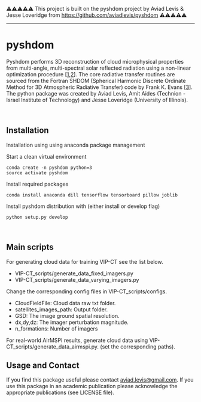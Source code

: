
:warning::warning::warning::warning::warning:
This project is built on the pyshdom project by Aviad Levis & Jesse Loveridge from
https://github.com/aviadlevis/pyshdom
:warning::warning::warning::warning::warning:

---

# pyshdom

Pyshdom performs 3D reconstruction of cloud microphysical properties from multi-angle, multi-spectral solar reflected radiation using a non-linear optimization procedure [[1],[2]]. The core radiative transfer routines are sourced from the Fortran SHDOM (Spherical Harmonic Discrete Ordinate Method for 3D Atmospheric Radiative Transfer) code by Frank K. Evans [[3]]. The python package was created by Aviad Levis, Amit Aides (Technion - Israel Institute of Technology) and Jesse Loveridge (University of Illinois).

[1]: http://openaccess.thecvf.com/content_iccv_2015/html/Levis_Airborne_Three-Dimensional_Cloud_ICCV_2015_paper.html
[2]: http://openaccess.thecvf.com/content_cvpr_2017/html/Levis_Multiple-Scattering_Microphysics_Tomography_CVPR_2017_paper.html
[3]: http://coloradolinux.com/~evans/shdom.html

&nbsp;

## Installation 
Installation using using anaconda package management

Start a clean virtual environment
```
conda create -n pyshdom python=3
source activate pyshdom
```

Install required packages
```
conda install anaconda dill tensorflow tensorboard pillow joblib
```

Install pyshdom distribution with (either install or develop flag)
```
python setup.py develop
```

&nbsp;


## Main scripts
For generating cloud data for training VIP-CT see the list below. 
  - VIP-CT_scripts/generate_data_fixed_imagers.py
  - VIP-CT_scripts/generate_data_varying_imagers.py

Change the corresponding config files in VIP-CT_scripts/configs. 

- CloudFieldFile: Cloud data raw txt folder.
- satellites_images_path: Output folder.
- GSD: The image ground spatial resolution.
- dx,dy,dz: The imager perturbation magnitude.
- n_formations: Number of imagers 

For real-world AirMSPI results, generate cloud data using VIP-CT_scripts/generate_data_airmspi.py.
(set the corresponding paths).
&nbsp;

## Usage and Contact
If you find this package useful please contact aviad.levis@gmail.com.
If you use this package in an academic publication please acknowledge the appropriate publications (see LICENSE file). 


